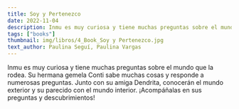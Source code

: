 ```yaml
---
title: Soy y Pertenezco
date: 2022-11-04
description: Inmu es muy curiosa y tiene muchas preguntas sobre el mundo que la rodea.
tags: ["books"]
thumbnail: img/libros/4_Book_Soy y Pertenezco.jpg
text_author: Paulina Seguí, Paulina Vargas
---
```


Inmu es muy curiosa y tiene muchas preguntas sobre el mundo que la rodea. 
Su hermana gemela Conti sabe muchas cosas y responde a numerosas preguntas. Junto con su amiga Dendrita, conocerán el mundo exterior y su parecido con el mundo interior.
¡Acompáñalas en sus preguntas y descubrimientos!